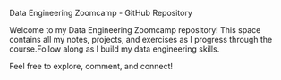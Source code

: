 Data Engineering Zoomcamp - GitHub Repository

Welcome to my Data Engineering Zoomcamp repository! This space contains all my notes, projects, and exercises as I progress through the course.Follow along as I build my data engineering skills.

Feel free to explore, comment, and connect!
